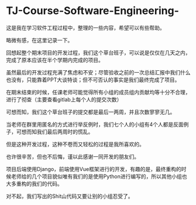 # TJ-Course-Software-Engineering-

这是我在学习软件工程过程中，整理的一些内容，希望可以有些帮助。

略微有感，在这里记录一下。

回想起整个期末项目的开发过程，我们这个草台班子，可以说是仅仅在几天之内，完成了原本应该在半个学期内完成的项目。

虽然最后的开发过程充满了焦虑和不安；尽管验收之前的一次总结汇报中我们什么也没有，只能靠着PPT大谈特谈；但不可否认的事实是我们最终完成了项目。

在期末结束的时候，任课老师可能觉得所有小组的成员组内贡献均等十分不合理，进行了彻查（主要查看gitlab上每个人的提交次数）

可想而知，我们这个草台班子的提交都是最后一两周，并且次数寥寥无几。

当老师在群里用匿名的方式进行举反例时，我们七个人的小组有4个人都是反面例子，可想而知我们最后两周时的慌乱。

但是这种开发过程，这种不卷而又轻松的过程是我所喜欢的。

也许很辛苦，但也不后悔，谨以此感谢一同开发的朋友们。



项目后端使用Django，前端使用Vue框架进行的开发，有趣的是，最终重构的时候老师给的几个项目貌似唯有我们的是使用Python进行编写的，所以其他小组也大多重构的我们的代码。

对不起，我们写出的Shit山代码又要让别的小组忍受了。
